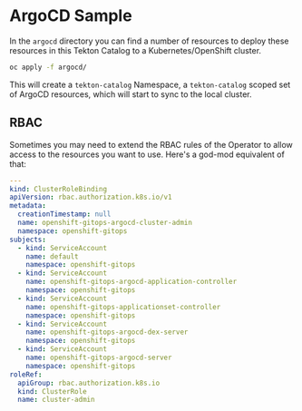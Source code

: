 # ArgoCD Sample

In the `argocd` directory you can find a number of resources to deploy these resources in this Tekton Catalog to a Kubernetes/OpenShift cluster.

```bash
oc apply -f argocd/
```

This will create a `tekton-catalog` Namespace, a `tekton-catalog` scoped set of ArgoCD resources, which will start to sync to the local cluster.

## RBAC

Sometimes you may need to extend the RBAC rules of the Operator to allow access to the resources you want to use.  Here's a god-mod equivalent of that:

```yaml
---
kind: ClusterRoleBinding
apiVersion: rbac.authorization.k8s.io/v1
metadata:
  creationTimestamp: null
  name: openshift-gitops-argocd-cluster-admin
  namespace: openshift-gitops
subjects:
  - kind: ServiceAccount
    name: default
    namespace: openshift-gitops
  - kind: ServiceAccount
    name: openshift-gitops-argocd-application-controller
    namespace: openshift-gitops
  - kind: ServiceAccount
    name: openshift-gitops-applicationset-controller
    namespace: openshift-gitops
  - kind: ServiceAccount
    name: openshift-gitops-argocd-dex-server
    namespace: openshift-gitops
  - kind: ServiceAccount
    name: openshift-gitops-argocd-server
    namespace: openshift-gitops
roleRef:
  apiGroup: rbac.authorization.k8s.io
  kind: ClusterRole
  name: cluster-admin
```

